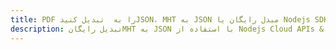 ---title: PDF را به  تبدیل کنیدJSON، MHT به JSON مبدل رایگان یا Nodejs SDKdescription: تبدیل رایگانMHT به JSON با استفاده از Nodejs Cloud APIs & SDK همچنین اسناد PDF را در Cloud ایجاد، ویرایش و رندر کنید.---